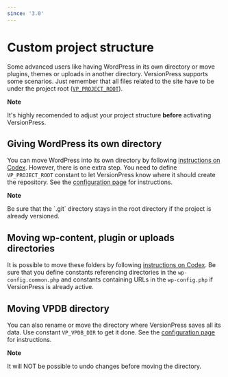 ```yaml
---
since: '3.0'
---
```


# Custom project structure

Some advanced users like having WordPress in its own directory or move plugins, themes or uploads in another directory. VersionPress supports some scenarios. Just remember that all files related to the site have to be under the project root ([`VP_PROJECT_ROOT`](../getting-started/configuration#vp_project_root)).

<div class="important">
  <p><strong>Note</strong></p>
  <p>It's highly recomended to adjust your project structure <strong>before</strong> activating VersionPress.</p>
</div>

## Giving WordPress its own directory

You can move WordPress into its own directory by following [instructions on Codex](https://codex.wordpress.org/Giving_WordPress_Its_Own_Directory). However, there is one extra step. You need to define `VP_PROJECT_ROOT` constant to let VersionPress know where it should create the repository. See the [configuration page](../getting-started/configuration#vp_project_root) for instructions.

<div class="note">
  <p><strong>Note</strong></p>
  <p>Be sure that the `.git` directory stays in the root directory if the project is already versioned.</p>
</div>

## Moving wp-content, plugin or uploads directories

It is possible to move these folders by following [instructions on Codex](https://codex.wordpress.org/Editing_wp-config.php#Moving_wp-content_folder). Be sure that you define constants referencing directories in the `wp-config.common.php` and constants containing URLs in the `wp-config.php` if VersionPress is already active.

## Moving VPDB directory

You can also rename or move the directory where VersionPress saves all its data. Use constant `VP_VPDB_DIR` to get it done. See the [configuration page](../getting-started/configuration#vp_vpdb_dir) for instructions.

<div class="note">
  <p><strong>Note</strong></p>
  <p>It will NOT be possible to undo changes before moving the directory.</p>
</div>
